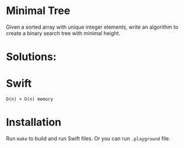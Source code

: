 # Minimal Tree
Given a sorted array with unique integer elements, write an algorithm to create a binary search tree with minimal height.

# Solutions:

# Swift
```
O(n) + O(n) memory
```

# Installation
Run `make` to build and run Swift files. Or you can run `.playground` file.
